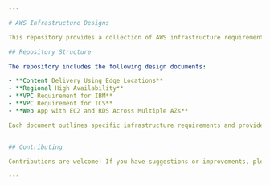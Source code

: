 ```yaml
---

# AWS Infrastructure Designs

This repository provides a collection of AWS infrastructure requirements along with their corresponding architectural designs. It serves as a reference for designing and implementing various AWS-based solutions.

## Repository Structure

The repository includes the following design documents:

- **Content Delivery Using Edge Locations**
- **Regional High Availability**
- **VPC Requirement for IBM**
- **VPC Requirement for TCS**
- **Web App with EC2 and RDS Across Multiple AZs**

Each document outlines specific infrastructure requirements and provides architectural diagrams or descriptions to guide implementation.


## Contributing

Contributions are welcome! If you have suggestions or improvements, please open an issue or submit a pull request.

---
```

